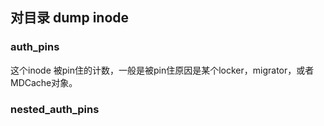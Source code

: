 ## 对目录 dump inode


### auth_pins

这个inode 被pin住的计数，一般是被pin住原因是某个locker，migrator，或者MDCache对象。

### nested_auth_pins
